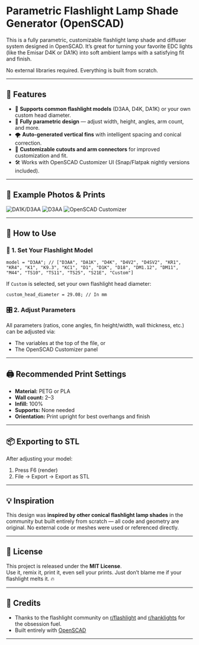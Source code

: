 # Parametric Flashlight Lamp Shade Generator (OpenSCAD)

This is a fully parametric, customizable flashlight lamp shade and diffuser system designed in OpenSCAD. It’s great for turning your favorite EDC lights (like the Emisar D4K or DA1K) into soft ambient lamps with a satisfying fit and finish.

No external libraries required. Everything is built from scratch.

---

## 🔧 Features

- 📏 **Supports common flashlight models** (D3AA, D4K, DA1K) or your own custom head diameter.
- 🔩 **Fully parametric design** — adjust width, height, angles, arm count, and more.
- 🌪️ **Auto-generated vertical fins** with intelligent spacing and conical correction.
- 🔄 **Customizable cutouts and arm connectors** for improved customization and fit.
- 🛠️ Works with OpenSCAD Customizer UI (Snap/Flatpak nightly versions included).

---

## 📸 Example Photos & Prints

<img alt="DA1K/D3AA" src="https://github.com/user-attachments/assets/79a6a0b5-722e-4119-a89e-d4271b8d6028" />
<img alt="D3AA" src="https://github.com/user-attachments/assets/5d3564c7-62b3-40de-a5b1-a517af057b0a" />
<img alt="OpenSCAD Customizer" src="https://github.com/user-attachments/assets/d5c4ce52-9ab2-4fa2-ad33-b3dfe1607112" />

---

## 🧱 How to Use

### 🔢 1. Set Your Flashlight Model

```scad
model = "D3AA"; // ["D3AA", "DA1K", "D4K", "D4V2", "D4SV2", "KR1", "KR4", "K1", "K9.3", "KC1", "D1", "D1K", "D18", "DM1.12", "DM11", "M44", "TS10", "TS11", "TS25", "S21E", "Custom"]
```

If `Custom` is selected, set your own flashlight head diameter:

```scad
custom_head_diameter = 29.08; // In mm
```

### 🎛️ 2. Adjust Parameters

All parameters (ratios, cone angles, fin height/width, wall thickness, etc.) can be adjusted via:
- The variables at the top of the file, or
- The OpenSCAD Customizer panel

---

## 🖨️ Recommended Print Settings

- **Material:** PETG or PLA
- **Wall count:** 2–3
- **Infill:** 100%
- **Supports:** None needed
- **Orientation:** Print upright for best overhangs and finish

---

## 📦 Exporting to STL

After adjusting your model:
1. Press F6 (render)
2. File → Export → Export as STL

---

## 💡 Inspiration

This design was **inspired by other conical flashlight lamp shades** in the community but built entirely from scratch — all code and geometry are original. No external code or meshes were used or referenced directly.

---

## 🪪 License

This project is released under the **MIT License**.  
Use it, remix it, print it, even sell your prints. Just don’t blame me if your flashlight melts it. 🔥

---

## 🙏 Credits

- Thanks to the flashlight community on [r/flashlight](https://www.reddit.com/r/flashlight/) and [r/hanklights](https://www.reddit.com/r/hanklights/) for the obsession fuel.
- Built entirely with [OpenSCAD](https://openscad.org)

---
